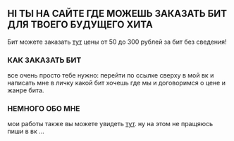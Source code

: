 ## HI ТЫ НА САЙТЕ ГДЕ МОЖЕШЬ ЗАКАЗАТЬ БИТ ДЛЯ ТВОЕГО БУДУЩЕГО ХИТА 

Бит можете заказать  [тут](https://vk.com/woodis771) цены от 50 до 300 рублей за бит без сведения!



### КАК ЗАКАЗАТЬ БИТ

все очень просто тебе нужно:
перейти по ссылке сверху в мой вк и написать мне в личку какой бит хочешь где мы и договоримся о цене и жанре бита.




### НЕМНОГО ОБО МНЕ
мои работы также вы можете увидеть [тут](https://max86634.github.io/music-by-MaX.github.io/). ну на этом не пращяюсь пиши в вк ...

